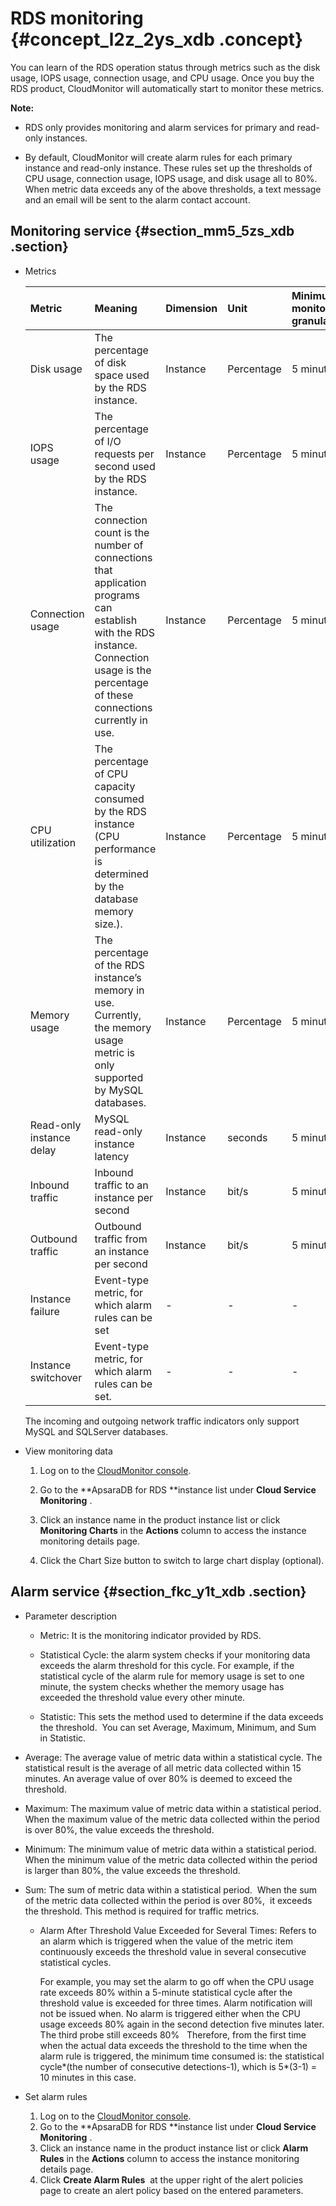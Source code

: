 # RDS monitoring {#concept_l2z_2ys_xdb .concept}

You can learn of the RDS operation status through metrics such as the disk usage, IOPS usage, connection usage, and CPU usage. Once you buy the RDS product, CloudMonitor will automatically start to monitor these metrics.

**Note:** 

-   RDS only provides monitoring and alarm services for primary and read-only instances.

-   By default, CloudMonitor will create alarm rules for each primary instance and read-only instance. These rules set up the thresholds of CPU usage, connection usage, IOPS usage, and disk usage all to 80%. When metric data exceeds any of the above thresholds, a text message and an email will be sent to the alarm contact account.


## Monitoring service {#section_mm5_5zs_xdb .section}

-   Metrics

    |Metric|Meaning|Dimension|Unit|Minimum monitoring granularity|
    |:-----|:------|:--------|:---|:-----------------------------|
    |Disk usage|The percentage of disk space used by the RDS instance.|Instance|Percentage|5 minutes|
    |IOPS usage|The percentage of I/O requests per second used by the RDS instance. |Instance|Percentage|5 minutes|
    |Connection usage|The connection count is the number of connections that application programs can establish with the RDS instance. Connection usage is the percentage of these connections currently in use.|Instance|Percentage|5 minutes|
    |CPU utilization|The percentage of CPU capacity consumed by the RDS instance \(CPU performance is determined by the database memory size.\). |Instance|Percentage|5 minutes|
    |Memory usage|The percentage of the RDS instance’s memory in use. Currently, the memory usage metric is only supported by MySQL databases. |Instance|Percentage|5 minutes|
    |Read-only instance delay|MySQL read-only instance latency|Instance|seconds|5 minutes|
    |Inbound traffic|Inbound traffic to an instance per second|Instance|bit/s|5 minutes|
    |Outbound traffic|Outbound traffic from an instance per second|Instance|bit/s|5 minutes|
    |Instance failure|Event-type metric, for which alarm rules can be set|-|-|-|
    |Instance switchover|Event-type metric, for which alarm rules can be set.|-|-|-|

    The incoming and outgoing network traffic indicators only support MySQL and SQLServer databases.

-   View monitoring data
    1.  Log on to the [CloudMonitor console](http://cms.console.aliyun.com/#/groups/).
    2.  Go to the **ApsaraDB for RDS **instance list under **Cloud Service Monitoring** .
    3.  Click an instance name in the product instance list or click **Monitoring Charts** in the **Actions** column to access the instance monitoring details page.

    4.  Click the Chart Size button to switch to large chart display \(optional\).

## Alarm service {#section_fkc_y1t_xdb .section}

-   Parameter description
    -   Metric: It is the monitoring indicator provided by RDS.

    -   Statistical Cycle: the alarm system checks if your monitoring data exceeds the alarm threshold for this cycle. For example, if the statistical cycle of the alarm rule for memory usage is set to one  minute, the system checks whether the memory usage has exceeded the threshold value every other minute.

    -   Statistic: This sets the method used to determine if the data exceeds the threshold.  You can set Average, Maximum, Minimum, and Sum in Statistic.

-   Average: The average value of metric data within a statistical cycle. The statistical result is the average of all metric data collected within 15 minutes. An average value of over 80% is deemed to exceed the threshold.
-   Maximum: The maximum value of metric data within a statistical period.  When the maximum value of the metric data collected within the period is over 80%, the value exceeds the threshold.
-   Minimum: The minimum value of metric data within a statistical period. When the minimum value of the metric data collected within the period is larger than 80%, the value exceeds the threshold.
-   Sum: The sum of metric data within a statistical period.  When the sum of the metric data collected within the period is over 80%,  it exceeds the threshold. This method is required for traffic metrics.
    -   Alarm After Threshold Value Exceeded for Several Times: Refers to an alarm which is triggered when the value of the metric item continuously exceeds the threshold value in several consecutive statistical cycles.

        For example, you may set the alarm to go off when the CPU usage rate exceeds 80% within a 5-minute statistical cycle after the threshold value is exceeded for three times. Alarm notification will not be issued when. No alarm is triggered either when the CPU usage exceeds 80% again in the second detection five minutes later. The third probe still exceeds 80%   Therefore, from the first time when the actual data exceeds the threshold to the time when the alarm rule is triggered, the minimum time consumed is: the statistical cycle\*\(the number of consecutive detections-1\), which is 5\*\(3-1\) = 10 minutes in this case.


-   Set alarm rules
    1.  Log on to the [CloudMonitor console](http://cms.console.aliyun.com/#/groups/).
    2.  Go to the **ApsaraDB for RDS **instance list under **Cloud Service Monitoring** .
    3.  Click an instance name in the product instance list or click **Alarm Rules** in the **Actions** column to access the instance monitoring details page.
    4.  Click **Create Alarm Rules**  at the upper right of the alert policies page to create an alert policy based on the entered parameters.

